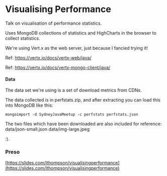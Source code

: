 # Visualising Performance
Talk on visualisation of performance statistics.

Uses MongoDB collections of statistics and HighCharts in the browser to collect statistics.

We're using Vert.x as the web server, just because I fancied trying it!

Ref: https://vertx.io/docs/vertx-web/java/

Ref: https://vertx.io/docs/vertx-mongo-client/java/

#### Data
The data set we're using is a set of download metrics from CDNs.

The data collected is in perfstats.zip, and after extracting you can load this into MongoDB like this:

```$text
mongoimport -d SydneyJavaMeetup -c perfstats perfstats.json
```

The two files which have been downloaded are also included for reference:
data/json-small.json
data/img-large.jpeg

:).

### Preso

[https://slides.com/lthompson/visualisingperformance](https://slides.com/lthompson/visualisingperformance)
